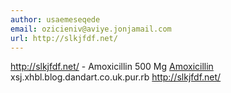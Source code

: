 ```yaml
---
author: usaemeseqede
email: ozicieniv@aviye.jonjamail.com
url: http://slkjfdf.net/
---
```


http://slkjfdf.net/ - Amoxicillin 500 Mg <a href="http://slkjfdf.net/">Amoxicillin</a> xsj.xhbl.blog.dandart.co.uk.pur.rb http://slkjfdf.net/